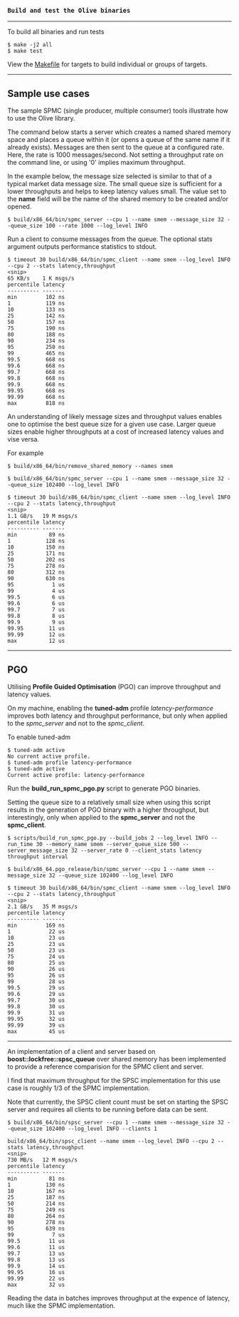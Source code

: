 ### `Build and test the Olive binaries`
---

To build all binaries and run tests
```
$ make -j2 all
$ make test
```

View the [Makefile](Makefile) for targets to build individual or groups of targets.

---

## Sample use cases

The sample SPMC (single producer, multiple consumer) tools illustrate how to use the Olive library.

The command below starts a server which creates a named shared memory space and places a queue within it (or opens a queue of the same name if it already exists). Messages are then sent to the queue at a configured rate. Here, the rate is 1000 messages/second. Not setting a throughput rate on the command line, or using '0' implies maximum throughput.

In the example below, the message size selected is similar to that of a typical market data message size. The small queue size is sufficient for a lower throughputs and helps to keep latency values small. The value set to the **name** field will be the name of the shared memory to be created and/or opened.

```
$ build/x86_64/bin/spmc_server --cpu 1 --name smem --message_size 32 --queue_size 100 --rate 1000 --log_level INFO
```
Run a client to consume messages from the queue. The optional stats argument outputs performance statistics to stdout.
```
$ timeout 30 build/x86_64/bin/spmc_client --name smem --log_level INFO --cpu 2 --stats latency,throughput
<snip>
65 KB/s    1 K msgs/s
percentile latency
---------- -------
min         102 ns
1           119 ns
10          133 ns
25          142 ns
50          157 ns
75          190 ns
80          188 ns
90          234 ns
95          250 ns
99          465 ns
99.5        668 ns
99.6        668 ns
99.7        668 ns
99.8        668 ns
99.9        668 ns
99.95       668 ns
99.99       668 ns
max         818 ns
```
An understanding of likely message sizes and throughput values enables one to optimise the best queue size for a given use case. Larger queue sizes enable higher throughputs at a cost of increased latency values and vise versa.

For example
```
$ build/x86_64/bin/remove_shared_memory --names smem
```
```
$ build/x86_64/bin/spmc_server --cpu 1 --name smem --message_size 32 --queue_size 102400 --log_level INFO
```
```
$ timeout 30 build/x86_64/bin/spmc_client --name smem --log_level INFO --cpu 2 --stats latency,throughput
<snip>
1.1 GB/s   19 M msgs/s
percentile latency
---------- -------
min          89 ns
1           128 ns
10          150 ns
25          171 ns
50          202 ns
75          278 ns
80          312 ns
90          630 ns
95            1 us
99            4 us
99.5          6 us
99.6          6 us
99.7          7 us
99.8          8 us
99.9          9 us
99.95        11 us
99.99        12 us
max          12 us
```
---

## PGO
Utilising **Profile Guided Optimisation** (PGO) can improve throughput and latency values.

On my machine, enabling the **tuned-adm** profile *latency-performance* improves both latency and throughput performance, but only when applied to the *spmc_server* and not to the *spmc_client*.

To enable tuned-adm
```
$ tuned-adm active
No current active profile.
$ tuned-adm profile latency-performance
$ tuned-adm active
Current active profile: latency-performance
```

Run the **build_run_spmc_pgo.py** script to generate PGO binaries.

Setting the queue size to a relatively small size when using this script results in the generation of PGO binary with a higher throughput, but interestingly, only when applied to the **spmc_server** and not the **spmc_client**.

```
$ scripts/build_run_spmc_pgo.py --build_jobs 2 --log_level INFO --run_time 30 --memory_name smem --server_queue_size 500 --server_message_size 32 --server_rate 0 --client_stats latency throughput interval
```

```
$ build/x86_64.pgo_release/bin/spmc_server --cpu 1 --name smem --message_size 32 --queue_size 102400 --log_level INFO
```
```
$ timeout 30 build/x86_64/bin/spmc_client --name smem --log_level INFO --cpu 2 --stats latency,throughput
<snip>
2.1 GB/s   35 M msgs/s
percentile latency
---------- -------
min         169 ns
1            22 us
10           23 us
25           23 us
50           23 us
75           24 us
80           25 us
90           26 us
95           26 us
99           28 us
99.5         29 us
99.6         29 us
99.7         30 us
99.8         30 us
99.9         31 us
99.95        32 us
99.99        39 us
max          45 us
```
---
An implementation of a client and server based on **boost::lockfree::spsc_queue** over shared memory has been implemented to provide a reference comparision for the SPMC client and server.

I find that maximum throughput for the SPSC implementation for this use case is roughly 1/3 of the SPMC implementation.

Note that currently, the SPSC client count must be set on starting the SPSC server and requires all clients to be running before data can be sent.

```
$ build/x86_64/bin/spsc_server --cpu 1 --name smem --message_size 32 --queue_size 102400 --log_level INFO --clients 1
```
```
build/x86_64/bin/spsc_client --name smem --log_level INFO --cpu 2 --stats latency,throughput
<snip>
730 MB/s   12 M msgs/s
percentile latency
---------- -------
min          81 ns
1           130 ns
10          167 ns
25          187 ns
50          214 ns
75          249 ns
80          264 ns
90          278 ns
95          639 ns
99            7 us
99.5         11 us
99.6         11 us
99.7         13 us
99.8         13 us
99.9         14 us
99.95        16 us
99.99        22 us
max          32 us
```

Reading the data in batches improves throughput at the expence of latency, much like the SPMC implementation.